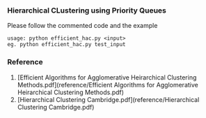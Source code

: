 ### Hierarchical CLustering using Priority Queues

Please follow the commented code and the example

```
usage: python efficient_hac.py <input>
eg. python efficient_hac.py test_input
```

### Reference

1. [Efficient Algorithms for Agglomerative Heirarchical Clustering Methods.pdf](reference/Efficient Algorithms for Agglomerative Heirarchical Clustering Methods.pdf)
2. [Hierarchical Clustering Cambridge.pdf](reference/Hierarchical Clustering Cambridge.pdf)
